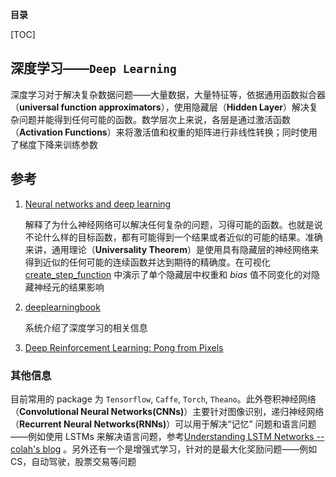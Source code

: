**目录**

[TOC]

## 深度学习——`Deep Learning`

深度学习对于解决复杂数据问题——大量数据，大量特征等，依据通用函数拟合器（**universal function approximators**），使用隐藏层（**Hidden Layer**）解决复杂问题并能得到任何可能的函数。数学层次上来说，各层是通过激活函数（**Activation Functions**）来将激活值和权重的矩阵进行非线性转换；同时使用了梯度下降来训练参数









## 参考

1. [Neural networks and deep learning](http://neuralnetworksanddeeplearning.com/chap4.html) 

   解释了为什么神经网络可以解决任何复杂的问题，习得可能的函数。也就是说不论什么样的目标函数，都有可能得到一个结果或者近似的可能的结果。准确来讲，通用理论（**Universality Theorem**）是使用具有隐藏层的神经网络来得到近似的任何可能的连续函数并达到期待的精确度。在可视化 [create_step_function](../img/create_step_function.mp4) 中演示了单个隐藏层中权重和 $bias$ 值不同变化的对隐藏神经元的结果影响

2. [deeplearningbook](http://www.deeplearningbook.org/contents/intro.html)

   系统介绍了深度学习的相关信息

3. [Deep Reinforcement Learning: Pong from Pixels](http://karpathy.github.io/2016/05/31/rl/) 



### 其他信息

目前常用的 package 为 `Tensorflow`, `Caffe`, `Torch`, `Theano`。此外卷积神经网络（**Convolutional Neural Networks(CNNs)**）主要针对图像识别，递归神经网络（**Recurrent Neural Networks(RNNs)**）可以用于解决“记忆” 问题和语言问题——例如使用 LSTMs 来解决语言问题，参考[Understanding LSTM Networks -- colah's blog](http://colah.github.io/posts/2015-08-Understanding-LSTMs/) 。另外还有一个是增强式学习，针对的是最大化奖励问题——例如 CS，自动驾驶，股票交易等问题



